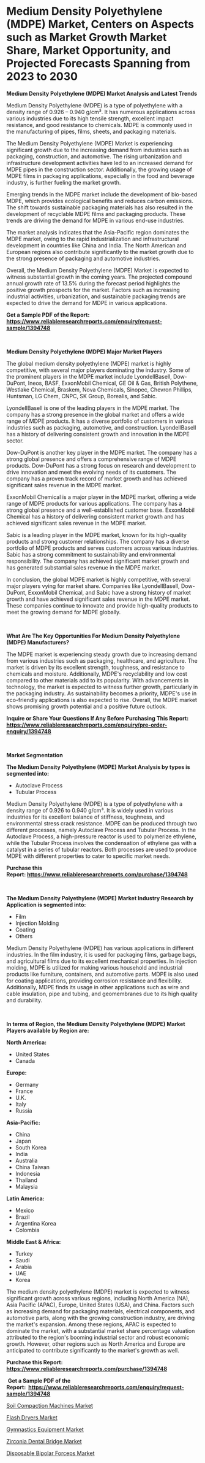 <p><h1>Medium Density Polyethylene (MDPE) Market, Centers on Aspects such as Market Growth Market Share, Market Opportunity, and Projected Forecasts Spanning from 2023 to 2030</h1></p><p><strong>Medium Density Polyethylene (MDPE) Market Analysis and Latest Trends</strong></p>
<p><p>Medium Density Polyethylene (MDPE) is a type of polyethylene with a density range of 0.926 – 0.940 g/cm³. It has numerous applications across various industries due to its high tensile strength, excellent impact resistance, and good resistance to chemicals. MDPE is commonly used in the manufacturing of pipes, films, sheets, and packaging materials.</p><p>The Medium Density Polyethylene (MDPE) Market is experiencing significant growth due to the increasing demand from industries such as packaging, construction, and automotive. The rising urbanization and infrastructure development activities have led to an increased demand for MDPE pipes in the construction sector. Additionally, the growing usage of MDPE films in packaging applications, especially in the food and beverage industry, is further fueling the market growth.</p><p>Emerging trends in the MDPE market include the development of bio-based MDPE, which provides ecological benefits and reduces carbon emissions. The shift towards sustainable packaging materials has also resulted in the development of recyclable MDPE films and packaging products. These trends are driving the demand for MDPE in various end-use industries.</p><p>The market analysis indicates that the Asia-Pacific region dominates the MDPE market, owing to the rapid industrialization and infrastructural development in countries like China and India. The North American and European regions also contribute significantly to the market growth due to the strong presence of packaging and automotive industries.</p><p>Overall, the Medium Density Polyethylene (MDPE) Market is expected to witness substantial growth in the coming years. The projected compound annual growth rate of 13.5% during the forecast period highlights the positive growth prospects for the market. Factors such as increasing industrial activities, urbanization, and sustainable packaging trends are expected to drive the demand for MDPE in various applications.</p></p>
<p><strong>Get a Sample PDF of the Report:&nbsp; <a href="https://www.reliableresearchreports.com/enquiry/request-sample/1394748">https://www.reliableresearchreports.com/enquiry/request-sample/1394748</a></strong></p>
<p>&nbsp;</p>
<p><strong>Medium Density Polyethylene (MDPE) Major Market Players</strong></p>
<p><p>The global medium density polyethylene (MDPE) market is highly competitive, with several major players dominating the industry. Some of the prominent players in the MDPE market include LyondellBasell, Dow-DuPont, Ineos, BASF, ExxonMobil Chemical, GE Oil & Gas, British Polythene, Westlake Chemical, Braskem, Nova Chemicals, Sinopec, Chevron Phillips, Huntsman, LG Chem, CNPC, SK Group, Borealis, and Sabic.</p><p>LyondellBasell is one of the leading players in the MDPE market. The company has a strong presence in the global market and offers a wide range of MDPE products. It has a diverse portfolio of customers in various industries such as packaging, automotive, and construction. LyondellBasell has a history of delivering consistent growth and innovation in the MDPE sector.</p><p>Dow-DuPont is another key player in the MDPE market. The company has a strong global presence and offers a comprehensive range of MDPE products. Dow-DuPont has a strong focus on research and development to drive innovation and meet the evolving needs of its customers. The company has a proven track record of market growth and has achieved significant sales revenue in the MDPE market.</p><p>ExxonMobil Chemical is a major player in the MDPE market, offering a wide range of MDPE products for various applications. The company has a strong global presence and a well-established customer base. ExxonMobil Chemical has a history of delivering consistent market growth and has achieved significant sales revenue in the MDPE market.</p><p>Sabic is a leading player in the MDPE market, known for its high-quality products and strong customer relationships. The company has a diverse portfolio of MDPE products and serves customers across various industries. Sabic has a strong commitment to sustainability and environmental responsibility. The company has achieved significant market growth and has generated substantial sales revenue in the MDPE market.</p><p>In conclusion, the global MDPE market is highly competitive, with several major players vying for market share. Companies like LyondellBasell, Dow-DuPont, ExxonMobil Chemical, and Sabic have a strong history of market growth and have achieved significant sales revenue in the MDPE market. These companies continue to innovate and provide high-quality products to meet the growing demand for MDPE globally.</p></p>
<p>&nbsp;</p>
<p><strong>What Are The Key Opportunities For Medium Density Polyethylene (MDPE) Manufacturers?</strong></p>
<p><p>The MDPE market is experiencing steady growth due to increasing demand from various industries such as packaging, healthcare, and agriculture. The market is driven by its excellent strength, toughness, and resistance to chemicals and moisture. Additionally, MDPE's recyclability and low cost compared to other materials add to its popularity. With advancements in technology, the market is expected to witness further growth, particularly in the packaging industry. As sustainability becomes a priority, MDPE's use in eco-friendly applications is also expected to rise. Overall, the MDPE market shows promising growth potential and a positive future outlook.</p></p>
<p><strong>Inquire or Share Your Questions If Any Before Purchasing This Report: <a href="https://www.reliableresearchreports.com/enquiry/pre-order-enquiry/1394748">https://www.reliableresearchreports.com/enquiry/pre-order-enquiry/1394748</a></strong></p>
<p>&nbsp;</p>
<p><strong>Market Segmentation</strong></p>
<p><strong>The Medium Density Polyethylene (MDPE) Market Analysis by types is segmented into:</strong></p>
<p><ul><li>Autoclave Process</li><li>Tubular Process</li></ul></p>
<p><p>Medium Density Polyethylene (MDPE) is a type of polyethylene with a density range of 0.926 to 0.940 g/cm³. It is widely used in various industries for its excellent balance of stiffness, toughness, and environmental stress crack resistance. MDPE can be produced through two different processes, namely Autoclave Process and Tubular Process. In the Autoclave Process, a high-pressure reactor is used to polymerize ethylene, while the Tubular Process involves the condensation of ethylene gas with a catalyst in a series of tubular reactors. Both processes are used to produce MDPE with different properties to cater to specific market needs.</p></p>
<p><strong>Purchase this Report:&nbsp;<a href="https://www.reliableresearchreports.com/purchase/1394748">https://www.reliableresearchreports.com/purchase/1394748</a></strong></p>
<p>&nbsp;</p>
<p><strong>The Medium Density Polyethylene (MDPE) Market Industry Research by Application is segmented into:</strong></p>
<p><ul><li>Film</li><li>Injection Molding</li><li>Coating</li><li>Others</li></ul></p>
<p><p>Medium Density Polyethylene (MDPE) has various applications in different industries. In the film industry, it is used for packaging films, garbage bags, and agricultural films due to its excellent mechanical properties. In injection molding, MDPE is utilized for making various household and industrial products like furniture, containers, and automotive parts. MDPE is also used for coating applications, providing corrosion resistance and flexibility. Additionally, MDPE finds its usage in other applications such as wire and cable insulation, pipe and tubing, and geomembranes due to its high quality and durability.</p></p>
<p>&nbsp;</p>
<p><strong>In terms of Region, the Medium Density Polyethylene (MDPE) Market Players available by Region are:</strong></p>
<p>
    <p> <strong> North America: </strong>
        <ul>
            <li>United States</li>
            <li>Canada</li>
        </ul>
        </p> 
    <p> <strong> Europe: </strong>
        <ul>
            <li>Germany</li>
            <li>France</li>
            <li>U.K.</li>
            <li>Italy</li>
            <li>Russia</li>
        </ul>
        </p> 
    <p> <strong> Asia-Pacific: </strong>
        <ul>
            <li>China</li>
            <li>Japan</li>
            <li>South Korea</li>
            <li>India</li>
            <li>Australia</li>
            <li>China Taiwan</li>
            <li>Indonesia</li>
            <li>Thailand</li>
            <li>Malaysia</li>
        </ul>
        </p> 
    <p> <strong> Latin America: </strong>
        <ul>
            <li>Mexico</li>
            <li>Brazil</li>
            <li>Argentina Korea</li>
            <li>Colombia</li>
        </ul>
        </p> 
    <p> <strong> Middle East & Africa: </strong>
        <ul>
            <li>Turkey</li>
            <li>Saudi</li>
            <li>Arabia</li>
            <li>UAE</li>
            <li>Korea</li>
        </ul>
    </p>
    </p>
<p><p>The medium density polyethylene (MDPE) market is expected to witness significant growth across various regions, including North America (NA), Asia Pacific (APAC), Europe, United States (USA), and China. Factors such as increasing demand for packaging materials, electrical components, and automotive parts, along with the growing construction industry, are driving the market's expansion. Among these regions, APAC is expected to dominate the market, with a substantial market share percentage valuation attributed to the region's booming industrial sector and robust economic growth. However, other regions such as North America and Europe are anticipated to contribute significantly to the market's growth as well.</p></p>
<p><strong>Purchase this Report: <a href="https://www.reliableresearchreports.com/purchase/1394748">https://www.reliableresearchreports.com/purchase/1394748</a></strong></p>
<p>&nbsp;<strong>Get a Sample PDF of the Report:&nbsp;&nbsp;<a href="https://www.reliableresearchreports.com/enquiry/request-sample/1394748">https://www.reliableresearchreports.com/enquiry/request-sample/1394748</a></strong></p>
<p><strong></strong></p>
<p><p><a href="https://www.linkedin.com/pulse/soil-compaction-machines-market-challenges-opportunities-growth-hphif/">Soil Compaction Machines Market</a></p><p><a href="https://www.linkedin.com/pulse/flash-dryers-market-insights-players-forecast-till-2030-market-wiz-potzf/">Flash Dryers Market</a></p><p><a href="https://www.linkedin.com/pulse/gymnastics-equipment-market-share-amp-new-trends-analysis-b6ajf/">Gymnastics Equipment Market</a></p><p><a href="https://medium.com/@josephweaver29/zirconia-dental-bridge-market-size-cagr-trends-2024-2030-c2660096f74a">Zirconia Dental Bridge Market</a></p><p><a href="https://medium.com/@amandagarza17/disposable-bipolar-forceps-market-size-cagr-trends-2024-2030-c4cad563fdcf">Disposable Bipolar Forceps Market</a></p></p>